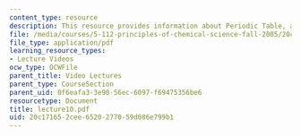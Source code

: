 ```yaml
---
content_type: resource
description: This resource provides information about Periodic Table, and Isoelectronic.
file: /media/courses/5-112-principles-of-chemical-science-fall-2005/20c171652cee6520277059d086e799b1_lecture10.pdf
file_type: application/pdf
learning_resource_types:
- Lecture Videos
ocw_type: OCWFile
parent_title: Video Lectures
parent_type: CourseSection
parent_uid: 0f6eafa3-3e90-56ec-6097-f69475356be6
resourcetype: Document
title: lecture10.pdf
uid: 20c17165-2cee-6520-2770-59d086e799b1
---
```

